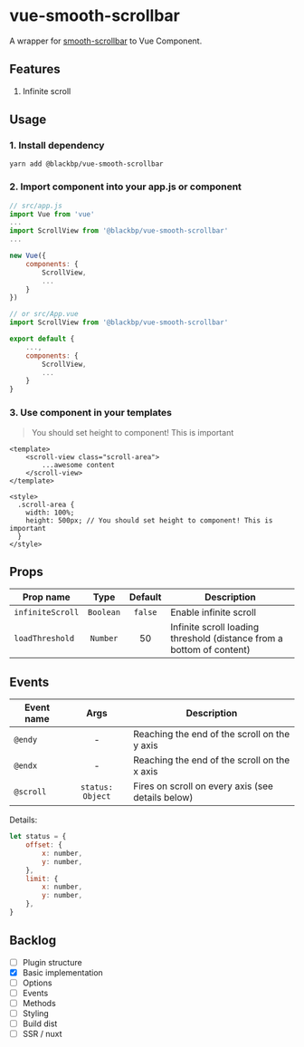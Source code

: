 # vue-smooth-scrollbar
A wrapper for [smooth-scrollbar](https://github.com/idiotWu/smooth-scrollbar) to Vue Component.

## Features
1. Infinite scroll

## Usage

### 1. Install dependency
```
yarn add @blackbp/vue-smooth-scrollbar
```

### 2. Import component into your app.js or component
```js
// src/app.js
import Vue from 'vue'
...
import ScrollView from '@blackbp/vue-smooth-scrollbar'
...

new Vue({
    components: {
        ScrollView,
        ...
    }
})

// or src/App.vue
import ScrollView from '@blackbp/vue-smooth-scrollbar'

export default {
    ...,
    components: {
        ScrollView,
        ...
    }
}
```
### 3. Use component in your templates
> You should set height to component! This is important

```
<template>
    <scroll-view class="scroll-area">
        ...awesome content
    </scroll-view>
</template>

<style>
  .scroll-area {
    width: 100%;
    height: 500px; // You should set height to component! This is important
  }
</style>
```

## Props

| Prop name | Type | Default | Description |
| --- | :-: | :-: | --- |
| `infiniteScroll`| `Boolean` | `false` | Enable infinite scroll |
| `loadThreshold` | `Number` | 50 | Infinite scroll loading threshold (distance from a bottom of content) |

## Events

| Event name | Args | Description |
| --- | :-: | --- |
| `@endy` | - | Reaching the end of the scroll on the y axis |
| `@endx` | - | Reaching the end of the scroll on the x axis |
| `@scroll` | `status: Object` | Fires on scroll on every axis (see details below) |

Details:
```js
let status = {
    offset: {
        x: number,
        y: number,
    },
    limit: {
        x: number,
        y: number,
    },
}
```

## Backlog
* [ ] Plugin structure
* [x] Basic implementation
* [ ] Options
* [ ] Events
* [ ] Methods
* [ ] Styling
* [ ] Build dist
* [ ] SSR / nuxt
